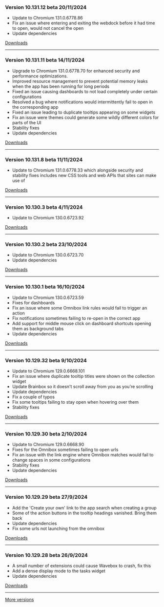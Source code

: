 <h3>Version 10.131.12 beta <span class="date">20/11/2024</span></h3>
<ul>
  <li>Update to Chromium 131.0.6778.86</li>
  <li>Fix an issue where entering and exiting the webdock before it had time to open, would not cancel the open</li>
  <li>Update dependencies</li>
</ul>

[Downloads](https://wavebox.io/download/release/10.131.12.3)

---

<h3>Version 10.131.11 beta <span class="date">14/11/2024</span></h3>
<ul>
  <li>Upgrade to Chromium 131.0.6778.70 for enhanced security and performance optimizations.</li>
  <li>Improved resource management to prevent potential memory leaks when the app has been running for long periods</li>
  <li>Fixed an issue causing dashboards to not load completely under certain configurations</li>
  <li>Resolved a bug where notifications would intermittently fail to open in the corresponding app</li>
  <li>Fixed an issue leading to duplicate tooltips appearing on some widgets</li>
  <li>Fix an issue were themes could generate some wildly different colors for parts of the UI</li>
  <li>Stability fixes</li>
  <li>Update dependencies</li>
</ul>

[Downloads](https://wavebox.io/download/release/10.131.11.3)

---

<h3>Version 10.131.8 beta <span class="date">11/11/2024</span></h3>
<ul>
  <li>
    Update to Chromium 131.0.6778.33 which alongside security and stability
    fixes includes new CSS tools and web APIs that sites can make use of
  </li>
</ul>

[Downloads](https://wavebox.io/download/release/10.131.8.3)

---

<h3>Version 10.130.3 beta <span class="date">4/11/2024</span></h3>
<ul>
  <li>Update to Chromium 130.0.6723.92</li>
</ul>

[Downloads](https://wavebox.io/download/release/10.130.3.3)

---

<h3>Version 10.130.2 beta <span class="date">23/10/2024</span></h3>
<ul>
  <li>Update to Chromium 130.0.6723.70</li>
  <li>Update dependencies</li>
</ul>

[Downloads](https://wavebox.io/download/release/10.130.2.3)

---

<h3>Version 10.130.1 beta <span class="date">16/10/2024</span></h3>
<ul>
  <li>Update to Chromium 130.0.6723.59</li>
  <li>Fixes for dashboards</li>
  <li>Fix an issue where some Omnibox link rules would fail to trigger an action</li>
  <li>Fix notifications sometimes failing to re-open in the correct app</li>
  <li>Add support for middle mouse click on dashboard shortcuts opening them as background tabs</li>
  <li>Update dependencies</li>
</ul>

[Downloads](https://wavebox.io/download/release/10.130.1.3)

---

<h3>Version 10.129.32 beta <span class="date">9/10/2024</span></h3>
<ul>
  <li>Update to Chromium 129.0.6668.101</li>
  <li>Fix an issue where duplicate tooltip titles were shown on the collection widget</li>
  <li>Update Brainbox so it doesn't scroll away from you as you're scrolling</li>
  <li>Update dependencies</li>
  <li>Fix a couple of typos</li>
  <li>Fix some tooltips failing to stay open when hovering over them</li>
  <li>Stability fixes</li>
</ul>

[Downloads](https://wavebox.io/download/release/10.129.32.3)

---

<h3>Version 10.129.30 beta <span class="date">2/10/2024</span></h3>
<ul>
  <li>Update to Chromium 129.0.6668.90</li>
  <li>Fixes for the Omnibox sometimes failing to open urls</li>
  <li>Fix an issue with the link engine where Omnibox matches would fail to change spaces in some configurations</li>
  <li>Stability fixes</li>
  <li>Update dependencies</li>
</ul>

[Downloads](https://wavebox.io/download/release/10.129.30.3)

---

<h3>Version 10.129.29 beta <span class="date">27/9/2024</span></h3>
<ul>
  <li>Add the 'Create your own' link to the app search when creating a group</li>
  <li>Some of the action buttons in the tooltip headings vanished. Bring them back</li>
  <li>Update dependencies</li>
  <li>Fix some urls not launching from the omnibox</li>
</ul>

[Downloads](https://wavebox.io/download/release/10.129.29.3)

---

<h3>Version 10.129.28 beta <span class="date">26/9/2024</span></h3>
<ul>
  <li>A small number of extensions could cause Wavebox to crash, fix this</li>
  <li>Add a dense display mode to the tasks widget</li>
  <li>Update dependencies</li>
</ul>

[Downloads](https://wavebox.io/download/release/10.129.28.3)

---
[More versions](https://wavebox.io/changelog/beta/)